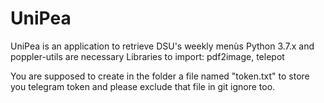 # UniPea
UniPea is an application to retrieve DSU's weekly menùs
Python 3.7.x and poppler-utils are necessary
Libraries to import: pdf2image, telepot

You are supposed to create in the folder a file named "token.txt" to store you telegram token and please exclude that file in git ignore too.